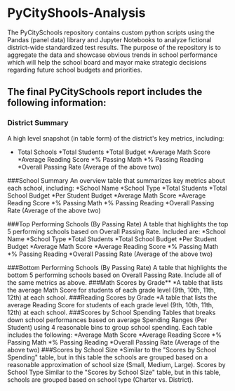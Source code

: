 # PyCityShools-Analysis

The PyCitySchools repository contains custom python scripts using the Pandas (panel data) library and Jupyter Notebooks to analyze fictional district-wide standardized test results. The purpose of the repository is to aggregate the data and showcase obvious trends in school performance which will help the school board and mayor make strategic decisions regarding future school budgets and priorities.

## The final PyCitySchools report includes the following information:

### District Summary
A high level snapshot (in table form) of the district's key metrics, including:
* Total Schools
*Total Students
*Total Budget
*Average Math Score
*Average Reading Score
*% Passing Math
*% Passing Reading
*Overall Passing Rate (Average of the above two)

###School Summary
An overview table that summarizes key metrics about each school, including:
*School Name
*School Type
*Total Students
*Total School Budget
*Per Student Budget
*Average Math Score
*Average Reading Score
*% Passing Math
*% Passing Reading
*Overall Passing Rate (Average of the above two)

###Top Performing Schools (By Passing Rate)
A table that highlights the top 5 performing schools based on Overall Passing Rate. Included are:
*School Name
*School Type
*Total Students
*Total School Budget
*Per Student Budget
*Average Math Score
*Average Reading Score
*% Passing Math
*% Passing Reading
*Overall Passing Rate (Average of the above two)

###Bottom Performing Schools (By Passing Rate)
A table that highlights the bottom 5 performing schools based on Overall Passing Rate. Include all of the same metrics as above.
###Math Scores by Grade**
*A table that lists the average Math Score for students of each grade level (9th, 10th, 11th, 12th) at each school.
###Reading Scores by Grade
*A table that lists the average Reading Score for students of each grade level (9th, 10th, 11th, 12th) at each school.
###Scores by School Spending
Tables that breaks down school performances based on average Spending Ranges (Per Student) using 4 reasonable bins to group school spending. Each table includes the following:
*Average Math Score
*Average Reading Score
*% Passing Math
*% Passing Reading
*Overall Passing Rate (Average of the above two)
###Scores by School Size
*Similar to the "Scores by School Spending" table, but in this table the schools are grouped based on a reasonable approximation of school size (Small, Medium, Large).
Scores by School Type
Similar to the "Scores by School Size" table, but in this table, schools are grouped based on school type (Charter vs. District).
